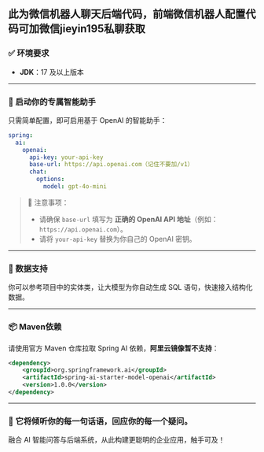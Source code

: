 ## 此为微信机器人聊天后端代码，前端微信机器人配置代码可加微信jieyin195私聊获取

### ✅ 环境要求

* **JDK**：17 及以上版本

---

### 🌱 启动你的专属智能助手

只需简单配置，即可启用基于 OpenAI 的智能助手：

```yaml
spring:
  ai:
    openai:
      api-key: your-api-key
      base-url: https://api.openai.com（记住不要加/v1）
      chat:
        options:
          model: gpt-4o-mini
```

> 📌 注意事项：
>
> * 请确保 `base-url` 填写为 **正确的 OpenAI API 地址**（例如：`https://api.openai.com`）。
> * 请将 `your-api-key` 替换为你自己的 OpenAI 密钥。

---

### 🧩 数据支持

你可以参考项目中的实体类，让大模型为你自动生成 SQL 语句，快速接入结构化数据。

---

### 📦 Maven依赖

请使用官方 Maven 仓库拉取 Spring AI 依赖，**阿里云镜像暂不支持**：

```xml
<dependency>
    <groupId>org.springframework.ai</groupId>
    <artifactId>spring-ai-starter-model-openai</artifactId>
    <version>1.0.0</version>
</dependency>
```

---

### 💬 它将倾听你的每一句话语，回应你的每一个疑问。

融合 AI 智能问答与后端系统，从此构建更聪明的企业应用，触手可及！


